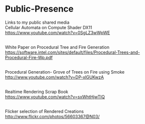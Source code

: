 # Public-Presence
Links to my public shared media <br />
Cellular Automata on Compute Shader DX11  <br />
https://www.youtube.com/watch?v=0SgLZ3wWpWE <br />  <br /> 

White Paper on Procedural Tree and Fire Generation   <br /> 
https://software.intel.com/sites/default/files/Procedural-Trees-and-Procedural-Fire-Wp.pdf <br />  <br /> 

Procedural Generation- Grove of Trees on Fire using Smoke  <br /> 
http://www.youtube.com/watch?v=DP-xlGUKwzA <br />  <br /> 

Realtime Rendering Scrap Book  <br /> 
https://www.youtube.com/watch?v=sxWhtHjwTIQ <br />  <br /> 

Flicker selection of Rendered Creations  <br /> 
http://www.flickr.com/photos/56603367@N03/ <br />  <br /> 

